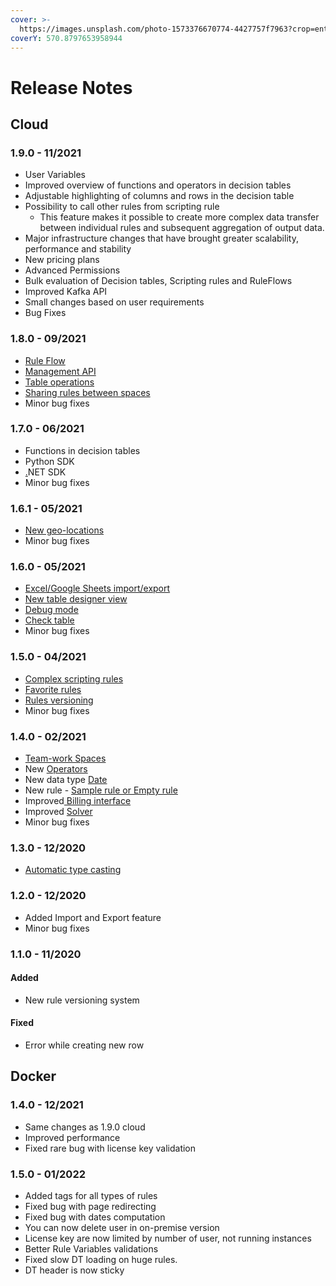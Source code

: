```yaml
---
cover: >-
  https://images.unsplash.com/photo-1573376670774-4427757f7963?crop=entropy&cs=srgb&fm=jpg&ixid=MnwxOTcwMjR8MHwxfHNlYXJjaHw5fHxkZWxpdmVyeSUyMGJveHxlbnwwfHx8fDE2MzgxODE1MzQ&ixlib=rb-1.2.1&q=85
coverY: 570.8797653958944
---
```


# Release Notes

## Cloud

### 1.9.0 - 11/2021

* User Variables
* Improved overview of functions and operators in decision tables
* Adjustable highlighting of columns and rows in the decision table
* Possibility to call other rules from scripting rule
  * This feature makes it possible to create more complex data transfer between individual rules and subsequent aggregation of output data.
* Major infrastructure changes that have brought greater scalability, performance and stability
* New pricing plans
* Advanced Permissions
* Bulk evaluation of Decision tables, Scripting rules and RuleFlows
* Improved Kafka API
* Small changes based on user requirements
* Bug Fixes

### 1.8.0 - 09/2021

* [Rule Flow](rule-flow/rule-flow-designer.md)
* [Management API ](api/management-api.md)
* [Table operations](decision-tables/table-operations/)
* [Sharing rules between spaces](team-work/share-between-spaces.md)
* Minor bug fixes

### 1.7.0 - 06/2021

* Functions in decision tables
* Python SDK
* [.](decision-tables/decision-table-designer.md#check-table)NET SDK
* Minor bug fixes

### 1.6.1 - 05/2021

* [New geo-locations](api/geo-location.md)
* Minor bug fixes

### 1.6.0 - 05/2021

* [Excel/Google Sheets import/export](decision-tables/import-and-export-rule/)
* [New table designer view](decision-tables/decision-table-designer.md)
* [Debug mode](decision-tables/decision-table-designer.md#debug)
* [Check table](decision-tables/decision-table-designer.md#check-table)
* Minor bug fixes

### 1.5.0 - 04/2021

* [Complex  scripting rules](tutorials/code-editor.md)
* [Favorite rules](other/favorite-rules.md)
* [Rules versioning](broken-reference)
* Minor bug fixes

### 1.4.0 - 02/2021

* [Team-work Spaces](team-work/spaces.md)
* New [Operators](decision-tables/operators/)
* New data type [Date](decision-tables/operators/date-operators.md)
* New rule - [Sample rule or Empty rule](decision-tables/manage-decision-tables.md)
* Improved[ Billing interface](billing/change-billing-information.md)
* Improved [Solver](api/rule-solver-api.md)
* Minor bug fixes

### 1.3.0 - 12/2020

* [Automatic type casting](decision-tables/data-types.md)

### 1.2.0 - 12/2020

* Added Import and Export feature
* Minor bug fixes

### 1.1.0 - 11/2020

#### Added

* New rule versioning system

#### Fixed

* Error while creating new row

## Docker

### 1.4.0 - 12/2021

* Same changes as 1.9.0 cloud
* Improved performance
* Fixed rare bug with license key validation

### 1.5.0 - 01/2022

* Added tags for all types of rules
* Fixed bug with page redirecting
* Fixed bug with dates computation
* You can now delete user in on-premise version
* License key are now limited by number of user, not running instances
* Better Rule Variables validations
* Fixed slow DT loading on huge rules.
* DT header is now sticky



